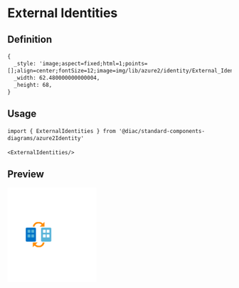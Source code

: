# External Identities

## Definition

```
{
  _style: 'image;aspect=fixed;html=1;points=[];align=center;fontSize=12;image=img/lib/azure2/identity/External_Identities.svg;strokeColor=none;',
  _width: 62.480000000000004,
  _height: 68,
}
```

## Usage

```
import { ExternalIdentities } from '@diac/standard-components-diagrams/azure2Identity'

<ExternalIdentities/>
```

## Preview

<img src="./external-identities.png" width="200"/>
